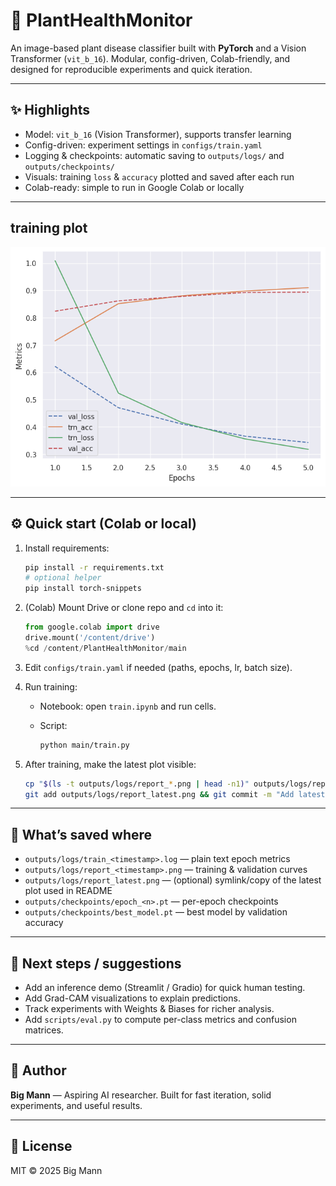 # 🌿 PlantHealthMonitor

An image-based plant disease classifier built with **PyTorch** and a Vision Transformer (`vit_b_16`).
Modular, config-driven, Colab-friendly, and designed for reproducible experiments and quick iteration.

---

## ✨ Highlights

* Model: `vit_b_16` (Vision Transformer), supports transfer learning
* Config-driven: experiment settings in `configs/train.yaml`
* Logging & checkpoints: automatic saving to `outputs/logs/` and `outputs/checkpoints/`
* Visuals: training `loss` & `accuracy` plotted and saved after each run
* Colab-ready: simple to run in Google Colab or locally


---

## training plot

![Training Loss & Accuracy](/main/Unknown.png)

---

## ⚙️ Quick start (Colab or local)

1. Install requirements:

   ```bash
   pip install -r requirements.txt
   # optional helper
   pip install torch-snippets
   ```

2. (Colab) Mount Drive or clone repo and `cd` into it:

   ```python
   from google.colab import drive
   drive.mount('/content/drive')
   %cd /content/PlantHealthMonitor/main
   ```

3. Edit `configs/train.yaml` if needed (paths, epochs, lr, batch size).

4. Run training:

   * Notebook: open `train.ipynb` and run cells.
   * Script:

     ```bash
     python main/train.py
     ```

5. After training, make the latest plot visible:

   ```bash
   cp "$(ls -t outputs/logs/report_*.png | head -n1)" outputs/logs/report_latest.png
   git add outputs/logs/report_latest.png && git commit -m "Add latest training plot" && git push
   ```

---

## 🧾 What’s saved where

* `outputs/logs/train_<timestamp>.log` — plain text epoch metrics
* `outputs/logs/report_<timestamp>.png` — training & validation curves
* `outputs/logs/report_latest.png` — (optional) symlink/copy of the latest plot used in README
* `outputs/checkpoints/epoch_<n>.pt` — per-epoch checkpoints
* `outputs/checkpoints/best_model.pt` — best model by validation accuracy

---

## 🔭 Next steps / suggestions

* Add an inference demo (Streamlit / Gradio) for quick human testing.
* Add Grad-CAM visualizations to explain predictions.
* Track experiments with Weights & Biases for richer analysis.
* Add `scripts/eval.py` to compute per-class metrics and confusion matrices.

---

## 👤 Author

**Big Mann** — Aspiring AI researcher.
Built for fast iteration, solid experiments, and useful results.

---

## 📜 License

MIT © 2025 Big Mann
